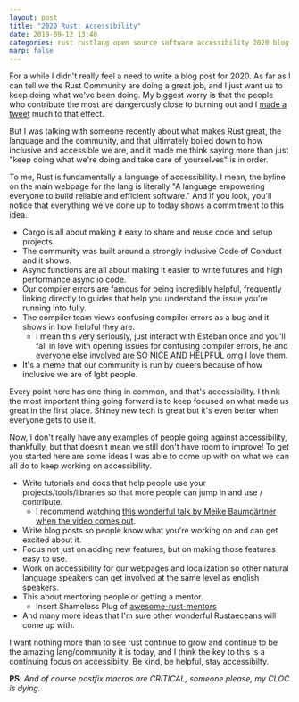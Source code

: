 ```yaml
---
layout: post
title: "2020 Rust: Accessibility"
date: 2019-09-12 13:40
categories: rust rustlang open source software accessibility 2020 blog
marp: false
---
```


For a while I didn't really feel a need to write a blog post for 2020. As far
as I can tell we the Rust Community are doing a great job, and I just want us
to keep doing what we've been doing. My biggest worry is that the people who
contribute the most are dangerously close to burning out and I [made a
tweet](https://twitter.com/yaahc_/status/1189404270010884103?s=20) much to that
effect.

But I was talking with someone recently about what makes Rust great, the
language and the community, and that ultimately boiled down to how inclusive
and accessible we are, and it made me think saying more than just "keep doing
what we're doing and take care of yourselves" is in order.

To me, Rust is fundamentally a language of accessibility. I mean, the byline on
the main webpage for the lang is literally "A language empowering everyone to
build reliable and efficient software." And if you look, you'll notice that
everything we've done up to today shows a commitment to this idea.

* Cargo is all about making it easy to share and reuse code and setup projects.
* The community was built around a strongly inclusive Code of Conduct and it
  shows.
* Async functions are all about making it easier to write futures and high
  performance async io code.
* Our compiler errors are famous for being incredibly helpful, frequently
  linking directly to guides that help you understand the issue you're running
  into fully.
* The compiler team views confusing compiler errors as a bug and it shows in
  how helpful they are.
    * I mean this very seriously, just interact with Esteban once and you'll
      fall in love with opening issues for confusing compiler errors, he and
      everyone else involved are SO NICE AND HELPFUL omg I love them.
* It's a meme that our community is run by queers because of how inclusive we
  are of lgbt people.

Every point here has one thing in common, and that's accessibility. I think the
most important thing going forward is to keep focused on what made us great in
the first place. Shiney new tech is great but it's even better when everyone
gets to use it.

Now, I don't really have any examples of people going against accessibility,
thankfully, but that doesn't mean we still don't have room to improve! To get
you started here are some ideas I was able to come up with on what we can all
do to keep working on accessibility.

* Write tutorials and docs that help people use your projects/tools/libraries
  so that more people can jump in and use / contribute.
    * I recommend watching [this wonderful talk by Meike Baumgärtner when the video comes out](https://llvmdevmtg2019.sched.com/event/W2zN/llvm-tutorials-how-to-write-beginner-friendly-inclusive-tutorials).
* Write blog posts so people know what you're working on and can get excited
  about it.
* Focus not just on adding new features, but on making those features easy to
  use.
* Work on accessibility for our webpages and localization so other natural
  language speakers can get involved at the same level as english speakers.
* This about mentoring people or getting a mentor.
    * Insert Shameless Plug of [awesome-rust-mentors](https://rustbeginners.github.io/awesome-rust-mentors/)
* And many more ideas that I'm sure other wonderful Rustaeceans will come up with.

I want nothing more than to see rust continue to grow and continue to be the
amazing lang/community it is today, and I think the key to this is a continuing
focus on accessibilty. Be kind, be helpful, stay accessibilty.

**PS**: *And of course postfix macros are CRITICAL, someone please, my CLOC is dying.*
